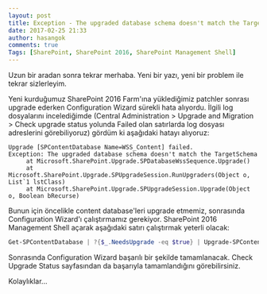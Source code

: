 ```yaml
---
layout: post
title: Exception - The upgraded database schema doesn't match the TargetSchema
date: 2017-02-25 21:33
author: hasangok
comments: true
Tags: [SharePoint, SharePoint 2016, SharePoint Management Shell]
---
```

Uzun bir aradan sonra tekrar merhaba. Yeni bir yazı, yeni bir problem ile tekrar sizlerleyim.

Yeni kurduğumuz SharePoint 2016 Farm'ına yüklediğimiz patchler sonrası upgrade ederken Configuration Wizard sürekli hata alıyordu. İlgili log dosyalarını incelediğimde (Central Administration &gt; Upgrade and Migration &gt; Check upgrade status yolunda Failed olan satırlarda log dosyası adreslerini görebiliyoruz) gördüm ki aşağıdaki hatayı alıyoruz:
```
Upgrade [SPContentDatabase Name=WSS_Content] failed.
Exception: The upgraded database schema doesn't match the TargetSchema
     at Microsoft.SharePoint.Upgrade.SPDatabaseWssSequence.Upgrade()
     at Microsoft.SharePoint.Upgrade.SPUpgradeSession.RunUpgraders(Object o, List`1 lstClass)
     at Microsoft.SharePoint.Upgrade.SPUpgradeSession.Upgrade(Object o, Boolean bRecurse)
```
<!--more-->
Bunun için öncelikle content database'leri upgrade etmemiz, sonrasında Configuration Wizard'ı çalıştırmamız gerekiyor. SharePoint 2016 Management Shell açarak aşağıdaki satırı çalıştırmak yeterli olacak:
```powershell
Get-SPContentDatabase | ?{$_.NeedsUpgrade -eq $true} | Upgrade-SPContentDatabase -Confirm:$false
```
Sonrasında Configuration Wizard başarılı bir şekilde tamamlanacak. Check Upgrade Status sayfasından da başarıyla tamamlandığını görebilirsiniz.

Kolaylıklar...
